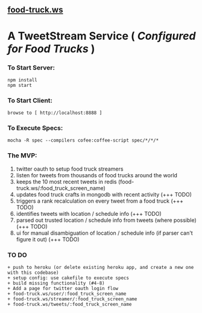 ## [food-truck.ws](http://food-truck.ws)
# A TweetStream Service ( *Configured for Food Trucks* )

### To Start Server:
````
npm install
npm start
````

### To Start Client:
````
browse to [ http://localhost:8888 ]
````

### To Execute Specs:
````
mocha -R spec --compilers cofee:coffee-script spec/*/*/*
````

### The MVP:
1. twitter oauth to setup food truck streamers
2. listen for tweets from thousands of food trucks around the world
3. keeps the 10 most recent tweets in redis (food-truck.ws/:food_truck_screen_name)
4. updates food truck crafts in mongodb with recent activity (+++ TODO)
5. triggers a rank recalculation on every tweet from a food truck (+++ TODO)
6. identifies tweets with location / schedule info (+++ TODO)
7. parsed out trusted location / schedule info from tweets (where possible) (+++ TODO)
8. ui for manual disambiguation of location / schedule info (if parser can't figure it out) (+++ TODO)


### TO DO
````
+ push to heroku (or delete existing heroku app, and create a new one with this codebase)
+ setup config: use cakefile to execute specs
+ build missing functionality (#4-8)
+ Add a page for twitter oauth login flow
+ food-truck.ws/user/:food_truck_screen_name
+ food-truck.ws/streamer/:food_truck_screen_name
+ food-truck.ws/tweets/:food_truck_screen_name
````
